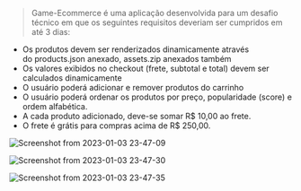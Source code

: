 > Game-Ecommerce é uma aplicação desenvolvida para um desafio técnico em que os seguintes requisitos deveriam ser cumpridos em até 3 dias:
- Os produtos devem ser renderizados dinamicamente através do products.json anexado, assets.zip anexados também
- Os valores exibidos no checkout (frete, subtotal e total) devem ser calculados dinamicamente
- O usuário poderá adicionar e remover produtos do carrinho
- O usuário poderá ordenar os produtos por preço, popularidade (score) e ordem alfabética.
- A cada produto adicionado, deve-se somar R$ 10,00 ao frete.
- O frete é grátis para compras acima de R$ 250,00.

![Screenshot from 2023-01-03 23-47-09](https://user-images.githubusercontent.com/108767928/210475309-bddd71dd-7d12-476e-b3d1-f91356c222b3.png)

![Screenshot from 2023-01-03 23-47-30](https://user-images.githubusercontent.com/108767928/210475315-67c1dd89-4b6f-4a28-8844-51ef14f6774c.png)

![Screenshot from 2023-01-03 23-47-35](https://user-images.githubusercontent.com/108767928/210475323-41f11763-bebb-4743-ae7a-61dbea542eff.png)
